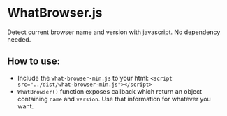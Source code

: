 # WhatBrowser.js
Detect current browser name and version with javascript. No dependency needed.

## How to use:
* Include the `what-browser-min.js` to your html: `<script src="../dist/what-browser-min.js"></script>`
* `WhatBrowser()` function exposes callback which return an object containing `name` and `version`. Use that information for whatever you want.
